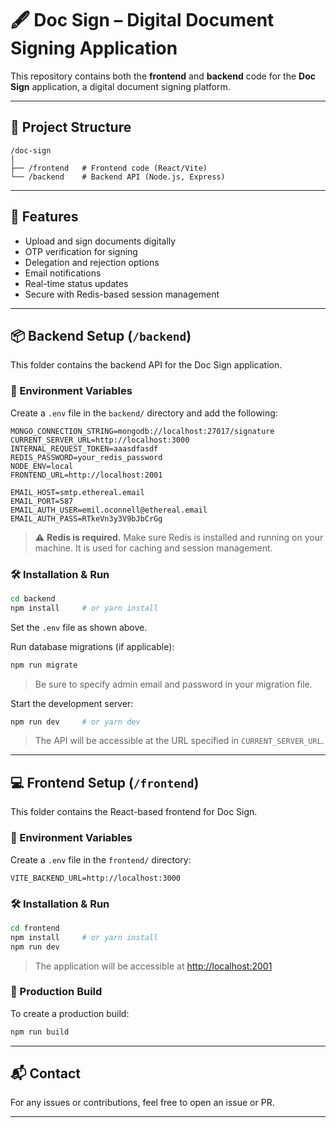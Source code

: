 # 🖋️ Doc Sign – Digital Document Signing Application

This repository contains both the **frontend** and **backend** code for the **Doc Sign** application, a digital document signing platform.

---

## 🧩 Project Structure

```
/doc-sign
│
├── /frontend   # Frontend code (React/Vite)
└── /backend    # Backend API (Node.js, Express)
```

---

## 🚀 Features

* Upload and sign documents digitally
* OTP verification for signing
* Delegation and rejection options
* Email notifications
* Real-time status updates
* Secure with Redis-based session management

---

## 📦 Backend Setup (`/backend`)

This folder contains the backend API for the Doc Sign application.

### 📁 Environment Variables

Create a `.env` file in the `backend/` directory and add the following:

```env
MONGO_CONNECTION_STRING=mongodb://localhost:27017/signature
CURRENT_SERVER_URL=http://localhost:3000
INTERNAL_REQUEST_TOKEN=aaasdfasdf
REDIS_PASSWORD=your_redis_password
NODE_ENV=local
FRONTEND_URL=http://localhost:2001

EMAIL_HOST=smtp.ethereal.email
EMAIL_PORT=587
EMAIL_AUTH_USER=emil.oconnell@ethereal.email
EMAIL_AUTH_PASS=RTkeVn3y3V9bJbCrGg
```

> ⚠️ **Redis is required.** Make sure Redis is installed and running on your machine. It is used for caching and session management.

### 🛠️ Installation & Run

```bash
cd backend
npm install     # or yarn install
```

Set the `.env` file as shown above.

Run database migrations (if applicable):

```bash
npm run migrate
```

> Be sure to specify admin email and password in your migration file.

Start the development server:

```bash
npm run dev     # or yarn dev
```

> The API will be accessible at the URL specified in `CURRENT_SERVER_URL`.

---

## 💻 Frontend Setup (`/frontend`)

This folder contains the React-based frontend for Doc Sign.

### 📁 Environment Variables

Create a `.env` file in the `frontend/` directory:

```env
VITE_BACKEND_URL=http://localhost:3000
```

### 🛠️ Installation & Run

```bash
cd frontend
npm install     # or yarn install
npm run dev
```

> The application will be accessible at [http://localhost:2001](http://localhost:2001)

### 🔧 Production Build

To create a production build:

```bash
npm run build
```

---

## 📬 Contact

For any issues or contributions, feel free to open an issue or PR.

---
